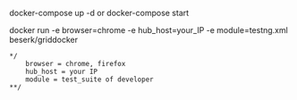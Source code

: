docker-compose up -d or docker-compose start

docker run -e browser=chrome -e hub_host=your_IP -e module=testng.xml beserk/griddocker

```
*/
    browser = chrome, firefox
    hub_host = your IP
    module = test_suite of developer
**/
```
